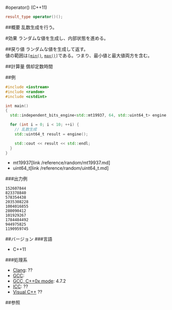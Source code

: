 #operator() (C++11)
```cpp
result_type operator()();
```

##概要
乱数生成を行う。


#効果
ランダムな値を生成し、内部状態を進める。


##戻り値
ランダムな値を生成して返す。  
値の範囲は`[`[`min()`](./min.md), [`max()`](.max.md)`]`である。つまり、最小値と最大値両方を含む。


##計算量
償却定数時間


##例
```cpp
#include <iostream>
#include <random>
#include <cstdint>

int main()
{
  std::independent_bits_engine<std::mt19937, 64, std::uint64_t> engine;

  for (int i = 0; i < 10; ++i) {
    // 乱数生成
    std::uint64_t result = engine();

    std::cout << result << std::endl;
  }
}
```
* mt19937[link /reference/random/mt19937.md]
* uint64_t[link /reference/random/uint64_t.md]


###出力例
```
152607844
823378840
578354438
2035308228
1004016855
280090412
101929267
1784484492
944975825
1190959745
```

##バージョン
###言語
- C++11

###処理系
- [Clang](/implementation#clang.md): ??
- [GCC](/implementation#gcc.md): 
- [GCC, C++0x mode](/implementation#gcc.md): 4.7.2
- [ICC](/implementation#icc.md): ??
- [Visual C++](/implementation#visual_cpp.md) ??


##参照


